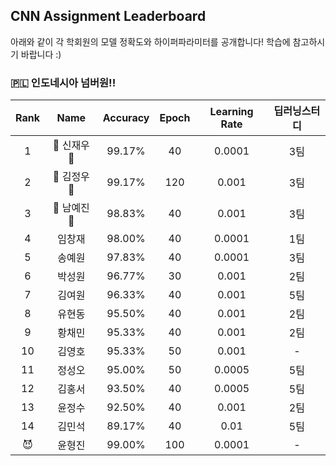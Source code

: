 ## CNN Assignment Leaderboard

아래와 같이 각 학회원의 모델 정확도와 하이퍼파라미터를 공개합니다! 학습에 참고하시기 바랍니다 :)

### 🇵🇱 인도네시아 넘버원!!


| Rank | Name  | Accuracy | Epoch | Learning Rate | 딥러닝스터디 |
|:----:|:-----:|:--------:|:-----:|:-------------:|:-------:|
| 1 | 👑 신재우 👑 |  99.17% | 40 | 0.0001 | 3팀 |
| 2 | 🥈 김정우 🥈 |  99.17% | 120 | 0.001 | 3팀 |
| 3 | 🥉 남예진 🥉 |  98.83% | 40 | 0.001  | 3팀 |
| 4 | 임창재 |  98.00% | 40 | 0.0001 | 1팀 |
| 5 | 송예원 |  97.83% | 40 | 0.0001 | 3팀 |
| 6 | 박성원 |  96.77% | 30 | 0.001  | 2팀 | 
| 7 | 김여원 |  96.33% | 40 | 0.001  | 5팀 |
| 8 | 유현동 |  95.50% | 40 | 0.001  | 2팀 |
| 9 | 황채민 |  95.33% | 40 | 0.001  | 2팀 |
| 10 | 김영호 |  95.33% | 50 | 0.001  | -  |
| 11 | 정성오 |  95.00% | 50 | 0.0005 | 5팀 |
| 12 | 김홍서 |  93.50% | 40 | 0.0005 | 5팀 |
| 13 | 윤정수 |  92.50% | 40 | 0.001 | 2팀 |
| 14 | 김민석 |  89.17% | 40 | 0.01  | 5팀 |
| 😈 | 윤형진 |  99.00% | 100 | 0.0001 | - |
